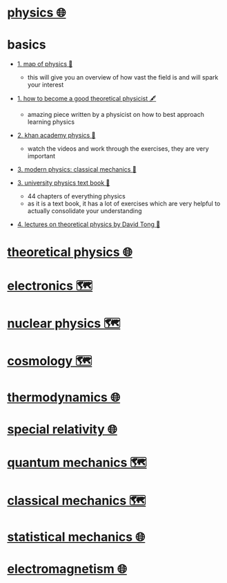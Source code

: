 # [physics 🌐](https://www.wikiwand.com/en/Physics)


# basics


- [1. map of physics 👀](https://www.youtube.com/watch?v=ZihywtixUYo&feature=youtu.be)
  - this will give you an overview of how vast the field is and will spark your interest

- [1. how to become a good theoretical physicist 🖋️](http://www.staff.science.uu.nl/%7Egadda001/goodtheorist/index.html)
  - amazing piece written by a physicist on how to best approach learning physics

- [2. khan academy physics 👀](https://www.khanacademy.org/science/physics)
  - watch the videos and work through the exercises, they are very important

- [3. modern physics: classical mechanics 📝](https://www.youtube.com/watch?v=pyX8kQ-JzHI&list=PLQrxduI9Pds1fm91Dmn8x1lo-O_kpZGk8)

- [3. university physics text book 📕](https://www.goodreads.com/book/show/125139.University_Physics_with_Modern_Physics)
  - 44 chapters of everything physics  
  - as it is a text book, it has a lot of exercises which are very helpful to actually consolidate your understanding

- [4. lectures on theoretical physics by David Tong 👀](http://www.damtp.cam.ac.uk/user/tong/teaching.html)


# [theoretical physics 🌐](http://www.wikiwand.com/en/Theoretical_physics)


# [electronics 🗺️](https://my.mindnode.com/2ZKByPqsFZnxUdMDUCHBPzu7t2A2fAZP44yyNB3x)


# [nuclear physics 🗺️](https://my.mindnode.com/HbfUFjzkF9Dc1GnzXqs2rUpVy9dEsWBL61wKvsx7)


# [cosmology 🗺️](https://my.mindnode.com/WL8T66hAmVGunSeX6LoZi9ohx2RRKk1riegeG3kr#-47.7,-155.2,2)


# [thermodynamics 🌐](http://www.wikiwand.com/en/Thermodynamics)


# [special relativity 🌐](http://www.wikiwand.com/en/Special_relativity)


# [quantum mechanics 🗺️](https://my.mindnode.com/qJ23VQZs8r5YToae7Ch6Tein6h7U5yhAiw8enxsH#66.7,112.9,2)


# [classical mechanics 🗺️](https://my.mindnode.com/Xs5qLyzR293qpAZLJWY39SuvK2xkW2YxWm61wT2M)


# [statistical mechanics 🌐](http://www.wikiwand.com/en/Statistical_mechanics)


# [electromagnetism 🌐](http://www.wikiwand.com/en/Electromagnetism)

